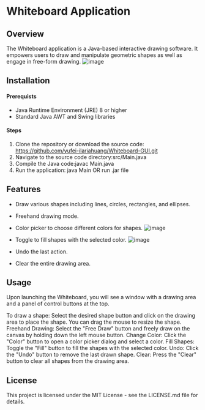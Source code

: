 # Whiteboard Application 

## Overview
The Whiteboard application is a Java-based interactive drawing software. It empowers users to draw and manipulate geometric shapes as well as engage in free-form drawing. 
![image](https://github.com/yufei-ilariahuang/Whiteboard-GUI/assets/129757476/a5ad7fa1-e33e-483a-94ad-00e6acc96ca7)

## Installation
#### Prerequists
- Java Runtime Environment (JRE) 8 or higher
- Standard Java AWT and Swing libraries
#### Steps
1. Clone the repository or download the source code: https://github.com/yufei-ilariahuang/Whiteboard-GUI.git
2. Navigate to the source code directory:src/Main.java
3. Compile the Java code:javac Main.java
4. Run the application: java Main
OR run .jar file

## Features
- Draw various shapes including lines, circles, rectangles, and ellipses.
- Freehand drawing mode.
- Color picker to choose different colors for shapes.
![image](https://github.com/yufei-ilariahuang/Whiteboard-GUI/assets/129757476/c8dd5c8b-7be9-4a77-b149-66c0be518706)
- Toggle to fill shapes with the selected color.
![image](https://github.com/yufei-ilariahuang/Whiteboard-GUI/assets/129757476/5a4e617c-8d61-44df-95a0-fd727df12ceb)

- Undo the last action.
- Clear the entire drawing area.

## Usage
Upon launching the Whiteboard, you will see a window with a drawing area and a panel of control buttons at the top.

To draw a shape: Select the desired shape button and click on the drawing area to place the shape. You can drag the mouse to resize the shape.
Freehand Drawing: Select the "Free Draw" button and freely draw on the canvas by holding down the left mouse button.
Change Color: Click the "Color" button to open a color picker dialog and select a color.
Fill Shapes: Toggle the "Fill" button to fill the shapes with the selected color.
Undo: Click the "Undo" button to remove the last drawn shape.
Clear: Press the "Clear" button to clear all shapes from the drawing area.

## License
This project is licensed under the MIT License - see the LICENSE.md file for details.
